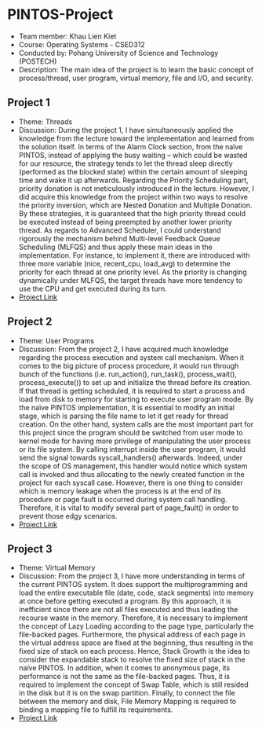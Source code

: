 # PINTOS-Project
* Team member: Khau Lien Kiet
* Course: Operating Systems - CSED312
* Conducted by: Pohang University of Science and Technology (POSTECH)
* Description: The main idea of the project is to learn the basic concept of process/thread, user program, virtual memory, file and I/O, and security.



## Project 1
* Theme: Threads
* Discussion: During the project 1, I have simultaneously applied the knowledge from the lecture toward the implementation and learned from the solution itself. In terms of the Alarm Clock section, from the naïve PINTOS, instead of applying the busy waiting – which could be wasted for our resource, the strategy tends to let the thread sleep directly (performed as the blocked state) within the certain amount of sleeping time and wake it up afterwards. Regarding the Priority Scheduling part, priority donation is not meticulously introduced in the lecture. However, I did acquire this knowledge from the project within two ways to resolve the priority inversion, which are Nested Donation and Multiple Donation. By these strategies, it is guaranteed that the high priority thread could be executed instead of being preempted by another lower priority thread. As regards to Advanced Scheduler, I could understand rigorously the mechanism behind Multi-level Feedback Queue Scheduling (MLFQS) and thus apply these main ideas in the implementation. For instance, to implement it, there are introduced with three more variable (nice, recent_cpu, load_avg) to determine the priority for each thread at one priority level. As the priority is changing dynamically under MLFQS, the target threads have more tendency to use the CPU and get executed during its turn.
* [Project Link](https://github.com/khaukhau/PINTOS-Project/tree/Project-1)

## Project 2
* Theme: User Programs
* Discussion: From the project 2, I have acquired much knowledge regarding the process execution and system call mechanism. When it comes to the big picture of process procedure, it would run through bunch of the functions (i.e. run_action(), run_task(), process_wait(), process_execute()) to set up and initialize the thread before its creation. If that thread is getting scheduled, it is required to start a process and load from disk to memory for starting to execute user program mode. By the naïve PINTOS implementation, it is essential to modify an initial stage, which is parsing the file name to let it get ready for thread creation. On the other hand, system calls are the most important part for this project since the program should be switched from user mode to kernel mode for having more privilege of manipulating the user process or its file system. By calling interrupt inside the user program, it would send the signal towards syscall_handlers() afterwards. Indeed, under the scope of OS management, this handler would notice which system call is invoked and thus allocating to the newly created function in the project for each syscall case. However, there is one thing to consider which is memory leakage when the process is at the end of its procedure or page fault is occurred during system call handling. Therefore, it is vital to modify several part of page_fault() in order to prevent those edgy scenarios.
* [Project Link](https://github.com/khaukhau/PINTOS-Project/tree/Project-2)

## Project 3
* Theme: Virtual Memory
* Discussion: From the project 3, I have more understanding in terms of the current PINTOS system. It does support the multiprogramming and load the entire executable file (date, code, stack segments) into memory at once before getting executed a program. By this approach, it is inefficient since there are not all files executed and thus leading the recourse waste in the memory. Therefore, it is necessary to implement the concept of Lazy Loading according to the page type, particularly the file-backed pages. Furthermore, the physical address of each page in the virtual address space are fixed at the beginning, thus resulting in the fixed size of stack on each process. Hence, Stack Growth is the idea to consider the expandable stack to resolve the fixed size of stack in the naïve PINTOS. In addition, when it comes to anonymous page, its performance is not the same as the file-backed pages. Thus, it is required to implement the concept of Swap Table, which is still resided in the disk but it is on the swap partition. Finally, to connect the file between the memory and disk, File Memory Mapping is required to binding a mapping file to fulfill its requirements.
* [Project Link](https://github.com/khaukhau/PINTOS-Project/tree/Project-3)

